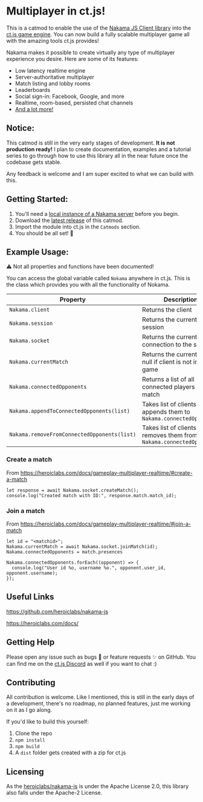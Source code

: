 
# Multiplayer in ct.js!
This is a catmod to enable the use of the [Nakama JS Client library](https://heroiclabs.com/docs/javascript-client-guide/) into the [ct.js game engine](https://ctjs.rocks/). You can now build a fully scalable multiplayer game all with the amazing tools ct.js provides!

Nakama makes it possible to create virtually any type of multiplayer experience you desire. Here are some of its features:

 - Low latency realtime engine
 - Server-authoritative multiplayer
 - Match listing and lobby rooms
 - Leaderboards
 - Social sign-in: Facebook, Google, and more
 - Realtime, room-based, persisted chat channels
 - [And a lot more!](https://heroiclabs.com/)

## Notice:
This catmod is still in the very early stages of development.  **It is not production ready!** I plan to create documentation, examples and a tutorial series to go through how to use this library all in the near future once the codebase gets stable.

Any feedback is welcome and I am super excited to what we can build with this. 


## Getting Started:

 1. You'll need a [local instance of a Nakama server](https://heroiclabs.com/docs/nakama-download/) before you begin.
2. Download the [latest release](https://github.com/alexandargyurov/ct.nakama/releases) of this catmod.
3. Import the module into ct.js in the `Catmods` section.
4. You should be all set! 🚀


## Example Usage:
⚠️ Not all properties and functions have been documented! 

You can access the global variable called `Nokama` anywhere in ct.js. This is the class which provides you with all the functionality of Nokama.

|Property|Description|
|--|--|
|`Nakama.client`  |Returns the client|
|`Nakama.session`| Returns the current client session
|`Nakama.socket`  |Returns the current socket connection to the server|
|`Nakama.currentMatch`  |Returns the current match, null if client is not in a game|
|`Nakama.connectedOpponents`  |Returns a list of all connected players in the match|
|`Nakama.appendToConnectedOpponents(list)`  |Takes list of clients and appends them to `Nakama.connectedOpponents`|
|`Nakama.removeFromConnectedOpponents(list)`  |Takes list of clients and removes them from `Nakama.connectedOpponents`|

### Create a match
From https://heroiclabs.com/docs/gameplay-multiplayer-realtime/#create-a-match
```
let response = await Nakama.socket.createMatch();
console.log("Created match with ID:", response.match.match_id);
```

### Join a match
From https://heroiclabs.com/docs/gameplay-multiplayer-realtime/#join-a-match
```
let id = "<matchid>";
Nakama.currentMatch = await Nakama.socket.joinMatch(id);
Nakama.connectedOpponents = match.presences

Nakama.connectedOpponents.forEach((opponent) => {
  console.log("User id %o, username %o.", opponent.user_id, opponent.username);
});
```
## Useful Links

https://github.com/heroiclabs/nakama-js

https://heroiclabs.com/docs/

## Getting Help
Please open any issue such as bugs 🐛 or feature requests ✨ on GitHub.  You can find me on the [ct.js Discord](https://discord.gg/Egwh9ETmJF) as well if you want to chat :)

## Contributing 
All contribution is welcome. Like I mentioned, this is still in the early days of a development, there's no roadmap, no planned features, just me working on it as I go along. 

If you'd like to build this yourself:
 1. Clone the repo
 2. `npm install`
 3. `npm build`
 5. A `dist` folder gets created with a zip for ct.js

## Licensing
As the [heroiclabs/nakama-js](https://github.com/heroiclabs/nakama-js) is under the Apache License 2.0, this library also falls under the Apache-2 License.
